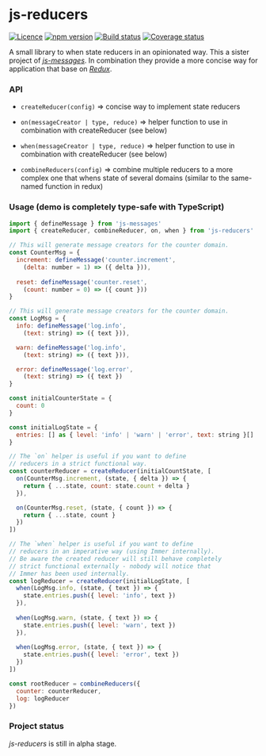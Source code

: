 # js-reducers

[![Licence](https://img.shields.io/badge/licence-LGPLv3-blue.svg?style=flat)](https://github.com/js-works/js-reducers/blob/master/LICENSE)
[![npm version](https://img.shields.io/npm/v/js-reducers.svg?style=flat)](https://www.npmjs.com/package/js-reducers)
[![Build status](https://travis-ci.com/js-works/js-reducers.svg)](https://travis-ci.org/js-works/js-reducers)
[![Coverage status](https://coveralls.io/repos/github/js-works/js-reducers/badge.svg?branch=master)](https://coveralls.io/github/js-works/js-reducers?branch=master)


A small library to when state reducers in an opinionated way.
This a sister project of [*js-messages*](https://github.com/js-works/js-messages).
In combination they provide a more concise way for application that base on
[*Redux*](https://redux.js.org).

### API

* `createReducer(config)`
  => concise way to implement state reducers

* `on(messageCreator | type, reduce)`
  => helper function to use in combination with createReducer (see below)

* `when(messageCreator | type, reduce)`
  => helper function to use in combination with createReducer (see below)

* `combineReducers(config)`
  => combine multiple reducers to a more complex one that whens state
  of several domains (similar to the same-named function in redux)

### Usage (demo is completely type-safe with TypeScript)

```javascript
import { defineMessage } from 'js-messages'
import { createReducer, combineReducer, on, when } from 'js-reducers'

// This will generate message creators for the counter domain.
const CounterMsg = {
  increment: defineMessage('counter.increment',
    (delta: number = 1) => ({ delta })),
  
  reset: defineMessage('counter.reset',
    (count: number = 0) => ({ count }))
}

// This will generate message creators for the counter domain.
const LogMsg = {
  info: defineMessage('log.info',
    (text: string) => ({ text })),

  warn: defineMessage('log.info',
    (text: string) => ({ text })),

  error: defineMessage('log.error',
    (text: string) => ({ text })
}

const initialCounterState = {
  count: 0
}

const initialLogState = {
  entries: [] as { level: 'info' | 'warn' | 'error', text: string }[]
}

// The `on` helper is useful if you want to define
// reducers in a strict functional way.
const counterReducer = createReducer(initialCountState, [
  on(CounterMsg.increment, (state, { delta }) => {
    return { ...state, count: state.count + delta }
  }),

  on(CounterMsg.reset, (state, { count }) => {
    return { ...state, count }
  })
]) 

// The `when` helper is useful if you want to define
// reducers in an imperative way (using Immer internally).
// Be aware the created reducer will still behave completely
// strict functional externally - nobody will notice that
// Immer has been used internally.
const logReducer = createReducer(initialLogState, [
  when(LogMsg.info, (state, { text }) => {
    state.entries.push({ level: 'info', text })
  }),
  
  when(LogMsg.warn, (state, { text }) => {
    state.entries.push({ level: 'warn', text })
  }),
  
  when(LogMsg.error, (state, { text }) => {
    state.entries.push({ level: 'error', text })
  })
]) 

const rootReducer = combineReducers({
  counter: counterReducer,
  log: logReducer
})
```
### Project status

*js-reducers* is still in alpha stage.
